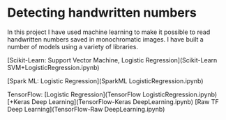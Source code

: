 # Detecting handwritten numbers

In this project I have used machine learning to make it possible to read handwritten numbers saved in monochromatic images. I have built a number of models using a variety of libraries.

[Scikit-Learn: Support Vector Machine, Logistic Regression](Scikit-Learn SVM+LogisticRegression.ipynb)

[Spark ML: Logistic Regression](SparkML LogisticRegression.ipynb)

TensorFlow: [Logistic Regression](TensorFlow LogisticRegression.ipynb) [+Keras Deep Learning](TensorFlow-Keras DeepLearning.ipynb) [Raw TF Deep Learning](TensorFlow-Raw DeepLearning.ipynb)